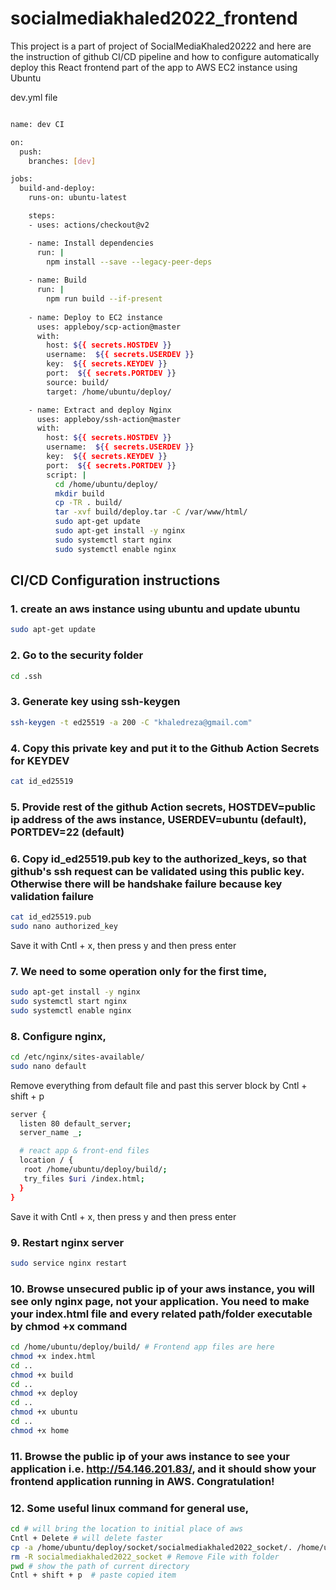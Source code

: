 # socialmediakhaled2022_frontend

This project is a part of project of SocialMediaKhaled20222 and here are the instruction of github CI/CD pipeline and how to configure automatically deploy this React frontend part of the app to AWS EC2 instance using Ubuntu 

dev.yml file
```sh

name: dev CI

on:
  push:
    branches: [dev]

jobs:
  build-and-deploy:
    runs-on: ubuntu-latest

    steps:
    - uses: actions/checkout@v2

    - name: Install dependencies
      run: |
        npm install --save --legacy-peer-deps
        
    - name: Build
      run: |
        npm run build --if-present
        
    - name: Deploy to EC2 instance
      uses: appleboy/scp-action@master
      with:
        host: ${{ secrets.HOSTDEV }}
        username:  ${{ secrets.USERDEV }}
        key:  ${{ secrets.KEYDEV }}
        port:  ${{ secrets.PORTDEV }}
        source: build/
        target: /home/ubuntu/deploy/

    - name: Extract and deploy Nginx
      uses: appleboy/ssh-action@master
      with:
        host: ${{ secrets.HOSTDEV }}
        username:  ${{ secrets.USERDEV }}
        key:  ${{ secrets.KEYDEV }}
        port:  ${{ secrets.PORTDEV }}
        script: |
          cd /home/ubuntu/deploy/
          mkdir build
          cp -TR . build/
          tar -xvf build/deploy.tar -C /var/www/html/
          sudo apt-get update
          sudo apt-get install -y nginx
          sudo systemctl start nginx
          sudo systemctl enable nginx
```

## CI/CD Configuration instructions

### 1. create an aws instance using ubuntu and update ubuntu
```sh
sudo apt-get update
```

### 2. Go to the security folder 
```sh
cd .ssh
```

### 3. Generate key using ssh-keygen
```sh
ssh-keygen -t ed25519 -a 200 -C "khaledreza@gmail.com" 
```

### 4. Copy this private key and put it to the Github Action Secrets for KEYDEV
```sh
cat id_ed25519
```

### 5. Provide rest of the github Action secrets, HOSTDEV=public ip address of the aws instance, USERDEV=ubuntu (default), PORTDEV=22 (default)

### 6. Copy id_ed25519.pub key to the authorized_keys, so that github's ssh request can be validated using this public key. Otherwise there will be handshake failure because key validation failure
```sh
cat id_ed25519.pub
sudo nano authorized_key
```
Save it with Cntl + x, then press y and then press enter

### 7. We need to some operation only for the first time,
```sh
sudo apt-get install -y nginx
sudo systemctl start nginx
sudo systemctl enable nginx
```

### 8. Configure nginx,
```sh
cd /etc/nginx/sites-available/
sudo nano default
```
Remove everything from default file and past this server block by Cntl + shift + p
```sh
server {
  listen 80 default_server;
  server_name _;

  # react app & front-end files
  location / {
   root /home/ubuntu/deploy/build/;
   try_files $uri /index.html;
  }
}
```
Save it with Cntl + x, then press y and then press enter

### 9. Restart nginx server
```sh
sudo service nginx restart
```

### 10. Browse unsecured public ip of your aws instance, you will see only nginx page, not your application. You need to make your index.html file and every related path/folder executable by chmod +x command
```sh
cd /home/ubuntu/deploy/build/ # Frontend app files are here
chmod +x index.html
cd ..
chmod +x build
cd ..
chmod +x deploy
cd ..
chmod +x ubuntu
cd ..
chmod +x home
```

### 11. Browse the public ip of your aws instance to see your application i.e. http://54.146.201.83/, and it should show your frontend application running in AWS. Congratulation!

### 12. Some useful linux command for general use,

```sh
cd # will bring the location to initial place of aws
Cntl + Delete # will delete faster
cp -a /home/ubuntu/deploy/socket/socialmediakhaled2022_socket/. /home/ubuntu/deploy/socket/ # Copy all files of a folder to another file
rm -R socialmediakhaled2022_socket # Remove File with folder 
pwd # show the path of current directory
Cntl + shift + p  # paste copied item
```

